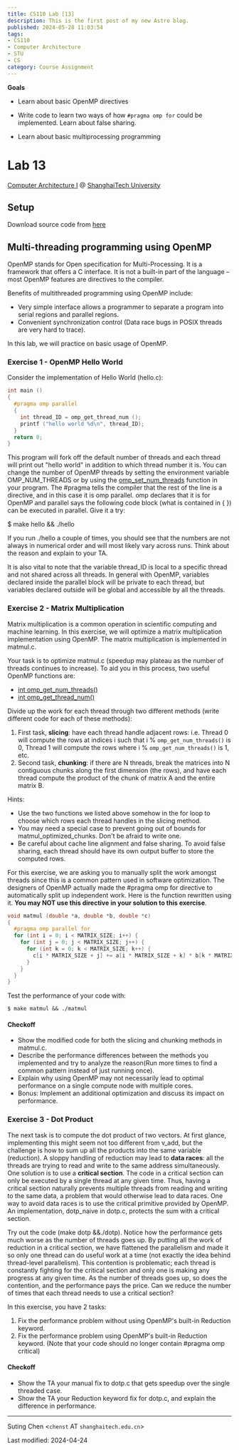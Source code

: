 ```yaml
---
title: CS110 Lab [13]
description: This is the first post of my new Astro blog.
published: 2024-05-28 11:03:54
tags:
- CS110
- Computer Architecture
- STU
- CS
category: Course Assignment
---
```



**Goals**

- Learn about basic OpenMP directives

- Write code to learn two ways of how `#pragma omp for` could be implemented. Learn about false sharing.

- Learn about basic multiprocessing programming


<!--more-->

# Lab 13

[Computer Architecture I](https://toast-lab.sist.shanghaitech.edu.cn/courses/CS110@ShanghaiTech/Spring-2024/index.html) @ [ShanghaiTech University](https://www.shanghaitech.edu.cn/)  


## Setup

Download source code from [here](https://toast-lab.sist.shanghaitech.edu.cn/courses/CS110@ShanghaiTech/Spring-2024/labs/Lab13/lab13.tar)

## Multi-threading programming using OpenMP

OpenMP stands for Open specification for Multi-Processing. It is a framework that offers a C interface. It is not a built-in part of the language – most OpenMP features are directives to the compiler.

Benefits of multithreaded programming using OpenMP include:

- Very simple interface allows a programmer to separate a program into serial regions and parallel regions.
- Convenient synchronization control (Data race bugs in POSIX threads are very hard to trace).

In this lab, we will practice on basic usage of OpenMP.

### Exercise 1 - OpenMP Hello World

Consider the implementation of Hello World (hello.c):
```c
int main ()
{
  #pragma omp parallel
  {
    int thread_ID = omp_get_thread_num ();
    printf ("hello world %d\n", thread_ID);
  }
  return 0;
}
```
This program will fork off the default number of threads and each thread will print out "hello world" in addition to which thread number it is. You can change the number of OpenMP threads by setting the environment variable OMP_NUM_THREADS or by using the [omp_set_num_threads](https://gcc.gnu.org/onlinedocs/libgomp/omp_005fset_005fnum_005fthreads.html) function in your program. The #pragma tells the compiler that the rest of the line is a directive, and in this case it is omp parallel. omp declares that it is for OpenMP and parallel says the following code block (what is contained in { }) can be executed in parallel. Give it a try:

$ make hello && ./hello

If you run ./hello a couple of times, you should see that the numbers are not always in numerical order and will most likely vary across runs. Think about the reason and explain to your TA.

It is also vital to note that the variable thread_ID is local to a specific thread and not shared across all threads. In general with OpenMP, variables declared inside the parallel block will be private to each thread, but variables declared outside will be global and accessible by all the threads.

### Exercise 2 - Matrix Multiplication

Matrix multiplication is a common operation in scientific computing and machine learning. In this exercise, we will optimize a matrix multiplication implementation using OpenMP. The matrix multiplication is implemented in matmul.c.

Your task is to optimize matmul.c (speedup may plateau as the number of threads continues to increase). To aid you in this process, two useful OpenMP functions are:

- [int omp_get_num_threads()](https://gcc.gnu.org/onlinedocs/libgomp/omp_005fget_005fnum_005fthreads.html)
- [int omp_get_thread_num()](https://gcc.gnu.org/onlinedocs/libgomp/omp_005fget_005fthread_005fnum.html)

Divide up the work for each thread through two different methods (write different code for each of these methods):

1. First task, **slicing**: have each thread handle adjacent rows: i.e. Thread 0 will compute the rows at indices i such that i \% `omp_get_num_threads()` is 0, Thread 1 will compute the rows where i \% `omp_get_num_threads()` is 1, etc.
2. Second task, **chunking**: if there are N threads, break the matrices into N contiguous chunks along the first dimension (the rows), and have each thread compute the product of the chunk of matrix A and the entire matrix B.

Hints:

- Use the two functions we listed above somehow in the for loop to choose which rows each thread handles in the slicing method.
- You may need a special case to prevent going out of bounds for matmul_optimized_chunks. Don't be afraid to write one.
- Be careful about cache line alignment and false sharing. To avoid false sharing, each thread should have its own output buffer to store the computed rows.

For this exercise, we are asking you to manually split the work amongst threads since this is a common pattern used in software optimization. The designers of OpenMP actually made the #pragma omp for directive to automatically split up independent work. Here is the function rewritten using it. **You may NOT use this directive in your solution to this exercise**.

```c
void matmul (double *a, double *b, double *c)
{
  #pragma omp parallel for 
  for (int i = 0; i < MATRIX_SIZE; i++) {
    for (int j = 0; j < MATRIX_SIZE; j++) {
      for (int k = 0; k < MATRIX_SIZE; k++) {
        c[i * MATRIX_SIZE + j] += a[i * MATRIX_SIZE + k] * b[k * MATRIX_SIZE + j];
      }
    }
  }
}
```

Test the performance of your code with:
```
$ make matmul && ./matmul
```
#### Checkoff

- Show the modified code for both the slicing and chunking methods in matmul.c.
- Describe the performance differences between the methods you implemented and try to analyze the reason(Run more times to find a common pattern instead of just running once).
- Explain why using OpenMP may not necessarily lead to optimal performance on a single compute node with multiple cores.
- Bonus: Implement an additional optimization and discuss its impact on performance.

### Exercise 3 - Dot Product

The next task is to compute the dot product of two vectors. At first glance, implementing this might seem not too different from v_add, but the challenge is how to sum up all the products into the same variable (reduction). A sloppy handling of reduction may lead to **data races**: all the threads are trying to read and write to the same address simultaneously. One solution is to use a **critical section**. The code in a critical section can only be executed by a single thread at any given time. Thus, having a critical section naturally prevents multiple threads from reading and writing to the same data, a problem that would otherwise lead to data races. One way to avoid data races is to use the critical primitive provided by OpenMP. An implementation, dotp_naive in dotp.c, protects the sum with a critical section.

Try out the code (make dotp &&./dotp). Notice how the performance gets much worse as the number of threads goes up. By putting all the work of reduction in a critical section, we have flattened the parallelism and made it so only one thread can do useful work at a time (not exactly the idea behind thread-level parallelism). This contention is problematic; each thread is constantly fighting for the critical section and only one is making any progress at any given time. As the number of threads goes up, so does the contention, and the performance pays the price. Can we reduce the number of times that each thread needs to use a critical section?

In this exercise, you have 2 tasks:

1. Fix the performance problem without using OpenMP's built-in Reduction keyword.
2. Fix the performance problem using OpenMP's built-in Reduction keyword. (Note that your code should no longer contain #pragma omp critical)

#### Checkoff

- Show the TA your manual fix to dotp.c that gets speedup over the single threaded case.
- Show the TA your Reduction keyword fix for dotp.c, and explain the difference in performance.

---

Suting Chen <`chenst` AT `shanghaitech.edu.cn`>  

  
Last modified: 2024-04-24